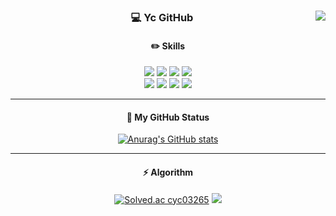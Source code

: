 <!-- https://velog.io/@seondal/Github-Readme-%EA%BE%B8%EB%AF%B8%EA%B8%B0-%EC%B4%9D%EC%A0%95%EB%A6%AC#%EC%99%84%EC%84%B1 -->

<div align="center">

  <img align="right" src="https://github-readme-stats.vercel.app/api/top-langs/?username=yeongchan1228&theme=dracula&exclude_repo=Computer-Science-Engineering&layout=compact&langs_count=10"/>

### 💻 Yc GitHub 

<h4>✏️ Skills</h4>
<img src="https://img.shields.io/badge/SpringBoot-6DB33F?&logo=SpringBoot&logoColor=white">
<img src="https://img.shields.io/badge/Spring-6DB33F?&logo=Spring&logoColor=white">
<img src="https://img.shields.io/badge/SpringSecurity-6DB33F?&logo=Springsecurity&logoColor=white">
<img src="https://img.shields.io/badge/Java-007396?logo=java&logoColor=white">
<br>
<img src="https://img.shields.io/badge/Intellij-000000?logo=intellijidea&logoColor=white">
<img src="https://img.shields.io/badge/Github-181717?logo=github&logoColor=white">
<img src="https://img.shields.io/badge/Notion-000000?logo=notion&logoColor=white">
<img src="https://img.shields.io/badge/Postman-FF6C37?logo=postman&logoColor=white">

***
  <h4> 🔎 My GitHub Status </h4>
  
[![Anurag's GitHub stats](https://github-readme-stats.vercel.app/api?username=yeongchan1228)](https://github.com/yeongchan1228/github-readme-stats)

***
  <h4> ⚡️ Algorithm </h4>
  
[![Solved.ac
cyc03265](http://mazassumnida.wtf/api/v2/generate_badge?boj=cyc03265)](https://solved.ac/cyc03265)
<img src="http://mazandi.herokuapp.com/api?handle=cyc03265&theme=warm"/>


</div>
